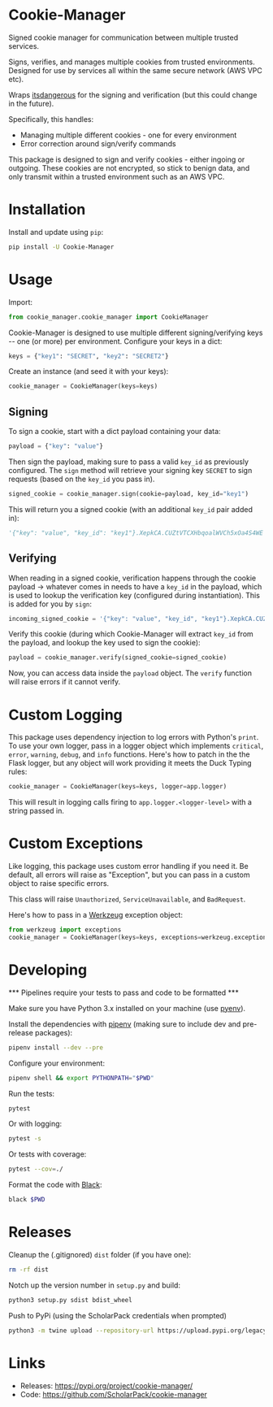 # Cookie-Manager
Signed cookie manager for communication between multiple trusted services.

Signs, verifies, and manages multiple cookies from trusted environments. Designed for use by services all within the same secure network (AWS VPC etc).

Wraps [itsdangerous](https://github.com/pallets/itsdangerous) for the signing and verification (but this could change in the future). 

Specifically, this handles:
- Managing multiple different cookies - one for every environment
- Error correction around sign/verify commands

This package is designed to sign and verify cookies - either ingoing or outgoing. These cookies are not encrypted, 
so stick to benign data, and only transmit within a trusted environment such as an AWS VPC.

# Installation
Install and update using `pip`:

```bash 
pip install -U Cookie-Manager
```

# Usage

Import:

```python
from cookie_manager.cookie_manager import CookieManager
```

Cookie-Manager is designed to use multiple different signing/verifying keys -- one (or more) per environment.
Configure your keys in a dict:

```python
keys = {"key1": "SECRET", "key2": "SECRET2"}
```

Create an instance (and seed it with your keys):

```python
cookie_manager = CookieManager(keys=keys)
```

## Signing

To sign a cookie, start with a dict payload containing your data:

```python
payload = {"key": "value"}
```

Then sign the payload, making sure to pass a valid `key_id` as previously configured. The `sign` method will
retrieve your signing key `SECRET` to sign requests (based on the `key_id` you pass in).

```python
signed_cookie = cookie_manager.sign(cookie=payload, key_id="key1")
```

This will return you a signed cookie (with an additional `key_id` pair added in):

```python
'{"key": "value", "key_id": "key1"}.XepkCA.CUZtVTCXHbqoalWVCh5xOa4S4WE'
```

## Verifying

When reading in a signed cookie, verification happens through the cookie payload -> whatever comes in needs to have a 
`key_id` in the payload, which is used to lookup the verification key (configured during instantiation). This is added
for you by `sign`:

```python
incoming_signed_cookie = '{"key": "value", "key_id", "key1"}.XepkCA.CUZtVTCXHbqoalWVCh5xOa4S4WE'
```

Verify this cookie (during which Cookie-Manager will extract `key_id` from the payload, and lookup the key used to sign the cookie):

```python
payload = cookie_manager.verify(signed_cookie=signed_cookie)
```

Now, you can access data inside the `payload` object. The `verify` function will raise errors if it cannot verify.

# Custom Logging
This package uses dependency injection to log errors with Python's `print`. To use your own logger, pass in a
logger object which implements `critical`, `error`, `warning`, `debug`, and `info` functions. Here's how to patch
in the the Flask logger, but any object will work providing it meets the Duck Typing rules:

```python
cookie_manager = CookieManager(keys=keys, logger=app.logger)
```

This will result in logging calls firing to `app.logger.<logger-level>` with a string passed in.

# Custom Exceptions
Like logging, this package uses custom error handling if you need it. Be default, all errors will raise as
"Exception", but you can pass in a custom object to raise specific errors.

This class will raise `Unauthorized`, `ServiceUnavailable`, and `BadRequest`.

Here's how to pass in a [Werkzeug](https://github.com/pallets/werkzeug) exception object:

```python
from werkzeug import exceptions
cookie_manager = CookieManager(keys=keys, exceptions=werkzeug.exceptions)
```

# Developing
\*\*\* Pipelines require your tests to pass and code to be formatted \*\*\*

Make sure you have Python 3.x installed on your machine (use [pyenv](https://github.com/pyenv/pyenv)).

Install the dependencies with [pipenv](https://github.com/pypa/pipenv) (making sure to include dev and pre-release packages):

```bash
pipenv install --dev --pre
```

Configure your environment:

```bash
pipenv shell && export PYTHONPATH="$PWD"
```

Run the tests:

```bash
pytest
```

Or with logging:

```bash
pytest -s
```

Or tests with coverage:

```bash
pytest --cov=./
```

Format the code with [Black](https://github.com/psf/black):

```bash
black $PWD
```

# Releases
Cleanup the (.gitignored) `dist` folder (if you have one):

```bash
rm -rf dist
```

Notch up the version number in `setup.py` and build:

```bash
python3 setup.py sdist bdist_wheel
```

Push to PyPi (using the ScholarPack credentials when prompted)

```bash
python3 -m twine upload --repository-url https://upload.pypi.org/legacy/ dist/*
```

# Links
* Releases: https://pypi.org/project/cookie-manager/
* Code: https://github.com/ScholarPack/cookie-manager
